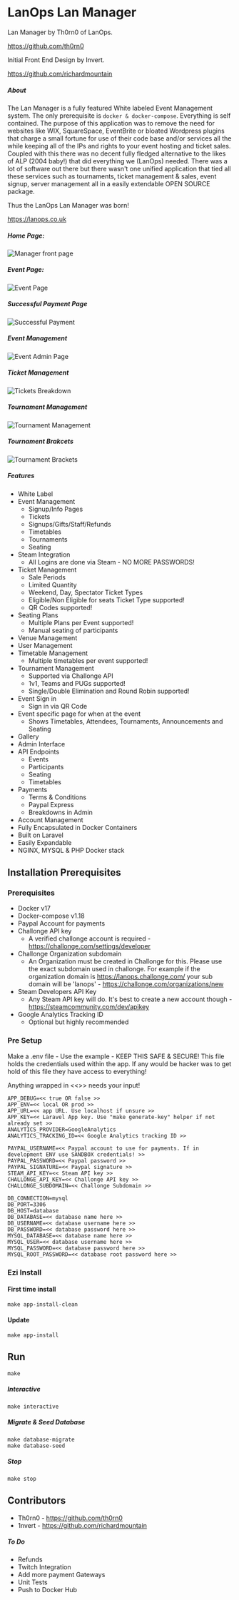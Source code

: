 

# LanOps Lan Manager
Lan Manager by Th0rn0 of LanOps. 

https://github.com/th0rn0

Initial Front End Design by Invert.

https://github.com/richardmountain

##### About
The Lan Manager is a fully featured White labeled Event Management system. The only prerequisite is `docker & docker-compose`. Everything is self contained. The purpose of this application was to remove the need for websites like WIX, SquareSpace, EventBrite or bloated Wordpress plugins that charge a small fortune for use of their code base and/or services all the while keeping all of the IPs and rights to your event hosting and ticket sales. Coupled with this there was no decent fully fledged alternative to the likes of ALP (2004 baby!) that did everything we (LanOps) needed. There was a lot of software out there but there wasn't one unified application that tied all these services such as tournaments, ticket management & sales, event signup, server management all in a easily extendable OPEN SOURCE package.

Thus the LanOps Lan Manager was born!

https://lanops.co.uk
##### Home Page:
![Manager front page](https://i.imgur.com/IqKAK1h.png)
##### Event Page:
![Event Page](https://i.imgur.com/BAvJU2l.png)
##### Successful Payment Page
![Successful Payment](https://i.imgur.com/Qb2fyPw.png)
##### Event Management
![Event Admin Page](https://i.imgur.com/w9aD10o.png)
##### Ticket Management
![Tickets Breakdown](https://i.imgur.com/nM7lcnG.png)
##### Tournament Management
![Tournament Management](https://i.imgur.com/55zynWs.png)
##### Tournament Brakcets
![Tournament Brackets](https://i.imgur.com/lcSCq0s.png)

##### Features

- White Label
- Event Management
  - Signup/Info Pages
  - Tickets
  - Signups/Gifts/Staff/Refunds
  - Timetables
  - Tournaments
  - Seating
- Steam Integration
  - All Logins are done via Steam - NO MORE PASSWORDS!
- Ticket Management
  - Sale Periods
  - Limited Quantity
  - Weekend, Day, Spectator Ticket Types
  - Eligible/Non Eligible for seats Ticket Type supported!
  - QR Codes supported!
- Seating Plans
  - Multiple Plans per Event supported!
  - Manual seating of participants
- Venue Management
- User Management
- Timetable Management
  - Multiple timetables per event supported!
- Tournament Management
  - Supported via Challonge API
  - 1v1, Teams and PUGs supported!
  - Single/Double Elimination and Round Robin supported!
- Event Sign in
  - Sign in via QR Code
- Event specific page for when at the event
  - Shows Timetables, Attendees, Tournaments, Announcements and Seating
- Gallery
- Admin Interface
- API Endpoints
  - Events
  - Participants
  - Seating
  - Timetables
- Payments
  - Terms & Conditions
  - Paypal Express
  - Breakdowns in Admin
- Account Management
- Fully Encapsulated in Docker Containers
- Built on Laravel
- Easily Expandable
- NGINX, MYSQL & PHP Docker stack

## Installation Prerequisites

### Prerequisites
- Docker v17
- Docker-compose v1.18
- Paypal Account for payments
- Challonge API key
  - A verified challonge account is required - https://challonge.com/settings/developer
- Challonge Organization subdomain 
  - An Organization must be created in Challonge for this. Please use the exact subdomain used in challonge. For example if the organization domain is https://lanops.challonge.com/ your sub domain will be 'lanops' - https://challonge.com/organizations/new
- Steam Developers API Key
  - Any Steam API key will do. It's best to create a new account though - https://steamcommunity.com/dev/apikey
- Google Analytics Tracking ID
  - Optional but highly recommended

### Pre Setup
Make a .env file - Use the example - KEEP THIS SAFE & SECURE! This file holds the credentials used within the app. If any would be hacker was to get hold of this file they have access to everything!

Anything wrapped in <<>> needs your input!
```
APP_DEBUG=<< true OR false >>
APP_ENV=<< local OR prod >>
APP_URL=<< app URL. Use localhost if unsure >>
APP_KEY=<< Laravel App key. Use "make generate-key" helper if not already set >>
ANALYTICS_PROVIDER=GoogleAnalytics
ANALYTICS_TRACKING_ID=<< Google Analytics tracking ID >>

PAYPAL_USERNAME=<< Paypal account to use for payments. If in development ENV use SANDBOX credentials! >>
PAYPAL_PASSWORD=<< Paypal password >>
PAYPAL_SIGNATURE=<< Paypal signature >>
STEAM_API_KEY=<< Steam API key >>
CHALLONGE_API_KEY=<< Challonge API key >>
CHALLONGE_SUBDOMAIN=<< Challonge Subdomain >>

DB_CONNECTION=mysql
DB_PORT=3306
DB_HOST=database
DB_DATABASE=<< database name here >>
DB_USERNAME=<< database username here >>
DB_PASSWORD=<< database password here >>
MYSQL_DATABASE=<< database name here >>
MYSQL_USER=<< database username here >>
MYSQL_PASSWORD=<< database password here >>
MYSQL_ROOT_PASSWORD=<< database root password here >>
```

### Ezi Install

#### First time install
```
make app-install-clean
```

#### Update
```
make app-install
```

## Run

```
make
```

##### Interactive
```
make interactive
```

##### Migrate & Seed Database
```
make database-migrate
make database-seed
```

##### Stop
```
make stop
```

## Contributors

- Th0rn0 - https://github.com/th0rn0
- 1nvert - https://github.com/richardmountain

##### To Do

- Refunds
- Twitch Integration
- Add more payment Gateways
- Unit Tests
- Push to Docker Hub

